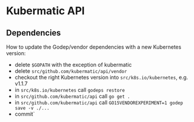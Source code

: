# Kubermatic API

## Dependencies

How to update the Godep/vendor dependencies with a new Kubernetes version:

- delete `$GOPATH` with the exception of kubermatic
- delete `src/github.com/kubermatic/api/vendor`
- checkout the right Kubernetes version into `src/k8s.io/kubernetes`, e.g. v1.1.7
- in `src/k8s.io/kubernetes` call `godeps restore`
- in `src/github.com/kubermatic/api` call `go get .`
- in `src/github.com/kubermatic/api` call `GO15VENDOREXPERIMENT=1 godep save -v ./...`
- commit`
